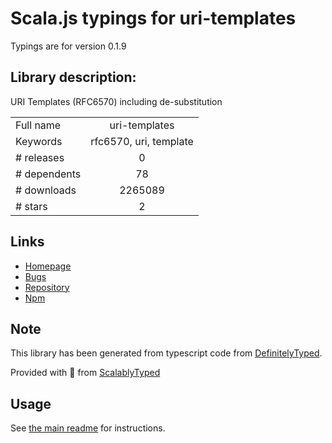 
# Scala.js typings for uri-templates

Typings are for version 0.1.9

## Library description:
URI Templates (RFC6570) including de-substitution

|                    |                 |
| ------------------ | :-------------: |
| Full name          | uri-templates |
| Keywords           | rfc6570, uri, template |
| # releases         | 0 |
| # dependents       | 78 |
| # downloads        | 2265089 |
| # stars            | 2 |

## Links
- [Homepage](https://github.com/geraintluff/uri-templates#readme)
- [Bugs](https://github.com/geraintluff/uri-templates/issues)
- [Repository](https://github.com/geraintluff/uri-templates)
- [Npm](https://www.npmjs.com/package/uri-templates)
    


## Note
This library has been generated from typescript code from [DefinitelyTyped](https://definitelytyped.org).

Provided with :purple_heart: from [ScalablyTyped](https://github.com/oyvindberg/ScalablyTyped)

## Usage
See [the main readme](../../readme.md) for instructions.


